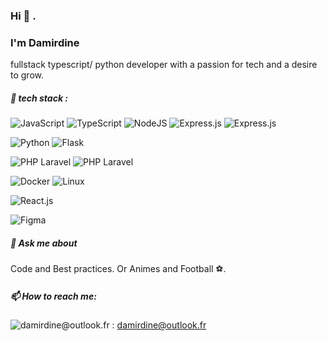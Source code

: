 ### Hi 👋 . 
### I'm Damirdine

fullstack typescript/ python developer with a passion for tech and a desire to grow.

##### 🧰 tech stack : 
![JavaScript](https://img.shields.io/badge/JavaScript-F7DF1E?style=for-the-badge&logo=javascript&logoColor=black) ![TypeScript](https://img.shields.io/badge/typescript-%23007ACC.svg?style=for-the-badge&logo=typescript&logoColor=white) ![NodeJS](https://img.shields.io/badge/Node.js-43853D?style=for-the-badge&logo=node.js&logoColor=white) ![Express.js](https://img.shields.io/badge/nest.js-%23F24E1E.svg?style=for-the-badge&logo=nestjs&logoColor=%red) ![Express.js](https://img.shields.io/badge/express.js-%23404d59.svg?style=for-the-badge&logo=express&logoColor=%2361DAFB)

![Python](https://img.shields.io/badge/python-%2320232a.svg?style=for-the-badge&logo=python&logoColor=%2361DAFB) ![Flask](https://img.shields.io/badge/Flask-%2320232a.svg?style=for-the-badge&logo=Flask&logoColor=%2361DAFB)


![PHP Laravel](https://img.shields.io/badge/php-%2320232a.svg?style=for-the-badge&logo=php&logoColor=%2361DAFB) ![PHP Laravel](https://img.shields.io/badge/laravel-%2320232a.svg?style=for-the-badge&logo=laravel&logoColor=%2361DAFB)

![Docker](https://img.shields.io/badge/docker-%230db7ed.svg?style=for-the-badge&logo=docker&logoColor=white) ![Linux](https://img.shields.io/badge/linux-%2320232a.svg?style=for-the-badge&logo=linux&logoColor=yellow)

![React.js](https://img.shields.io/badge/react-%2320232a.svg?style=for-the-badge&logo=react&logoColor=%2361DAFB)

![Figma](https://img.shields.io/badge/figma-%23F24E1E.svg?style=for-the-badge&logo=figma&logoColor=white)

##### 💬 Ask me about 
Code and Best practices. Or Animes and Football ⚽.
##### 📫 How to reach me: 

![damirdine@outlook.fr](https://img.shields.io/badge/Email-%230db7ed?style=for-the-badge&logo=gmail&logoColor=white) : damirdine@outlook.fr
